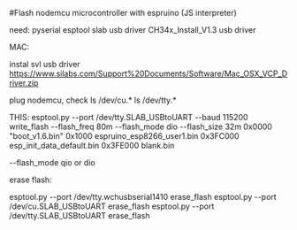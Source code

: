 #Flash nodemcu microcontroller with espruino (JS interpreter)

need:
pyserial
esptool
slab usb driver
CH34x_Install_V1.3 usb driver

MAC:

instal svl usb driver
https://www.silabs.com/Support%20Documents/Software/Mac_OSX_VCP_Driver.zip

plug nodemcu, check 
ls /dev/cu.*
ls /dev/tty.*

THIS:
esptool.py --port /dev/tty.SLAB_USBtoUART --baud 115200 write_flash --flash_freq 80m --flash_mode dio --flash_size 32m 0x0000 "boot_v1.6.bin" 0x1000 espruino_esp8266_user1.bin 0x3FC000 esp_init_data_default.bin 0x3FE000 blank.bin

--flash_mode qio or dio

erase flash:

esptool.py --port /dev/tty.wchusbserial1410 erase_flash 
esptool.py --port /dev/cu.SLAB_USBtoUART erase_flash 
esptool.py --port /dev/tty.SLAB_USBtoUART erase_flash 